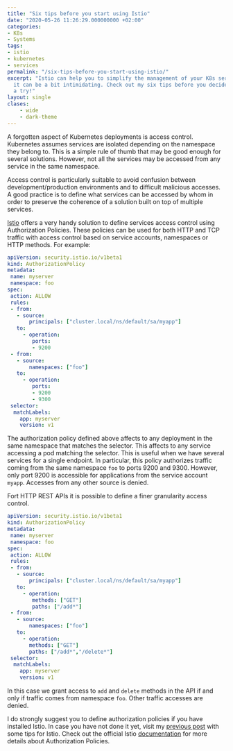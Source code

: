 ```yaml
---
title: "Six tips before you start using Istio"
date: "2020-05-26 11:26:29.000000000 +02:00"
categories:
- K8s
- Systems
tags:
- istio
- kubernetes
- services
permalink: "/six-tips-before-you-start-using-istio/"
excerpt: "Istio can help you to simplify the management of your K8s services. However,
  it can be a bit intimidating. Check out my six tips before you decide to give it
  a try!"
layout: single
clases:
    - wide
    - dark-theme
---
```


A forgotten aspect of Kubernetes deployments is access control. Kubernetes assumes services are isolated depending on the namespace they belong to. This is a simple rule of thumb that may be good enough for several solutions. However, not all the services may be accessed from any service in the same namespace.

Access control is particularly suitable to avoid confusion between development/production environments and to difficult malicious accesses. A good practice is to define what services can be accessed by whom in order to preserve the coherence of a solution built on top of multiple services.

[Istio](istio.io) offers a very handy solution to define services access control using Authorization Policies. These policies can be used for both HTTP and TCP traffic with access control based on service accounts, namespaces or HTTP methods. For example:

```yaml
apiVersion: security.istio.io/v1beta1
kind: AuthorizationPolicy
metadata:
 name: myserver
 namespace: foo
spec:
 action: ALLOW
 rules:
 - from:
   - source:
       principals: ["cluster.local/ns/default/sa/myapp"]
   to:
	 - operation:
	    ports:
		- 9200
 - from:
   - source:
       namespaces: ["foo"]
   to:
	 - operation:
	    ports:
		- 9200
		- 9300
 selector:
  matchLabels:
    app: myserver
    version: v1
```
The authorization policy defined above affects to any deployment in the same namespace that matches the selector. This affects to any service accessing a pod matching the selector. This is useful when we have several services for a single endpoint. In particular, this policy authorizes traffic coming from the same namespace `foo` to ports 9200 and 9300. However, only port 9200 is accessible for applications from the service account `myapp`. Accesses from any other source is denied.

Fort HTTP REST APIs it is possible to define a finer granularity access control.
```yaml
apiVersion: security.istio.io/v1beta1
kind: AuthorizationPolicy
metadata:
 name: myserver
 namespace: foo
spec:
 action: ALLOW
 rules:
 - from:
   - source:
       principals: ["cluster.local/ns/default/sa/myapp"]
   to:
	 - operation:
	    methods: ["GET"]
		paths: ["/add*"]
 - from:
   - source:
       namespaces: ["foo"]
   to:
	 - operation:
	   methods: ["GET"]
	   paths: ["/add*","/delete*"]
 selector:
  matchLabels:
    app: myserver
    version: v1
```
In this case we grant access to `add` and `delete` methods in the API if and only if traffic comes from namespace `foo`. Other traffic accesses are denied.

I do strongly suggest you to define authorization policies if you have installed Istio. In case you have not done it yet, visit my [previous post](https://jmtirado.net/six-tips-before-you-start-using-istio/) with some tips for Istio. Check out the official Istio [documentation](https://istio.io/docs/reference/config/security/authorization-policy/) for more details about Authorization Policies.